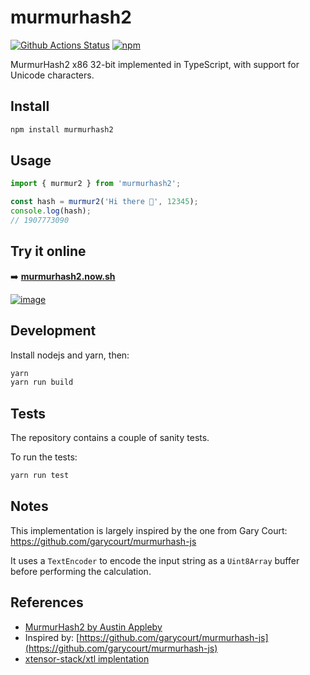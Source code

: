 # murmurhash2

[![Github Actions Status](https://github.com/jtpio/murmurhash2/workflows/Build/badge.svg)](https://github.com/jtpio/murmurhash2/actions)
[![npm](https://img.shields.io/npm/v/murmurhash2.svg)](https://www.npmjs.com/package/murmurhash2)

MurmurHash2 x86 32-bit implemented in TypeScript, with support for Unicode characters.

## Install

```bash
npm install murmurhash2
```

## Usage

```typescript
import { murmur2 } from 'murmurhash2';

const hash = murmur2('Hi there 👋', 12345);
console.log(hash);
// 1907773090
```

## Try it online

➡️ [**murmurhash2.now.sh**](http://murmurhash2.now.sh)

[![image](https://user-images.githubusercontent.com/591645/95634227-acc01980-0a89-11eb-966c-8c38cf86a634.png)](http://murmurhash2.now.sh)

## Development

Install nodejs and yarn, then:

```bash
yarn
yarn run build
```

## Tests

The repository contains a couple of sanity tests.

To run the tests:

```bash
yarn run test
```

## Notes

This implementation is largely inspired by the one from Gary Court: https://github.com/garycourt/murmurhash-js

It uses a `TextEncoder` to encode the input string as a `Uint8Array` buffer before performing the calculation.

## References

- [MurmurHash2 by Austin Appleby](https://github.com/aappleby/smhasher/blob/master/src/MurmurHash2.cpp)
- Inspired by: [https://github.com/garycourt/murmurhash-js](https://github.com/garycourt/murmurhash-js)
- [xtensor-stack/xtl implentation](https://github.com/xtensor-stack/xtl/blob/7d41f768787ee6405e3f1b1056e04f6fbd43f8cd/include/xtl/xhash.hpp#L47)
